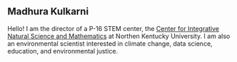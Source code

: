 ## Madhura Kulkarni

Hello! I am the director of a P-16 STEM center, the [Center for Integrative Natural Science and Mathematics](https://www.nku.edu/academics/artsci/about/centers/cinsam.html) at Northen Kentucky University. I am also an environmental scientist interested in climate change, data science, education, and environmental justice. 


